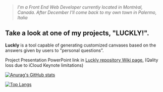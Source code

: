 > *I'm a Front End Web Developer currently located in Montrèal, Canada. After December I'll come back to my own town in Palermo, Italia*

## Take a look at one of my projects, "LUCKLY!". 

**Luckly** is a tool capable of generating customized canvases based on the answers given by users to "personal questions”.
  
Project Presentation PowerPoint link in [Luckly repository Wiki page.](https://github.com/andreparacino/LUCKLY-Alpha/wiki) (Qality loss due to iCloud Keynote limitations)

[![Anurag's GitHub stats](https://github-readme-stats.vercel.app/api?username=andreparacino&include_all_commits=true&count_private=true)](https://github.com/anuraghazra/github-readme-stats)

[![Top Langs](https://github-readme-stats.vercel.app/api/top-langs/?username=andreparacino)](https://github.com/anuraghazra/github-readme-stats)

